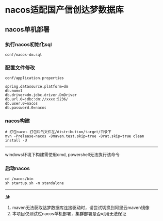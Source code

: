 # nacos适配国产信创达梦数据库
## nacos单机部署
### 执行nacos初始化sql
`conf/nacos-dm.sql`
### 配置文件修改
`conf/application.properties`
```properties
spring.datasource.platform=dm
db.num=1
db.driver=dm.jdbc.driver.DmDriver
db.url.0=jdbc:dm://xxxx:5236/
db.user.0=nacos
db.password.0=nacos
```
### nacos构建
```shell
# 打包nacos 打包后的文件在/distribution/target/目录下
mvn -Prelease-nacos -Dmaven.test.skip=true -Drat.skip=true clean install -U
```
--- 
windows环境下构建需使用cmd, powershell无法执行该命令
### 启动nacos
```shell
cd /nacos/bin
sh startup.sh -m standalone
```
---
***注***<br/>
1. maven无法获取达梦数据库连接驱动时，请尝试切换到阿里云maven镜像
2. 本项目仅测试过nacos单机部署，集群部署是否可用无法保证
